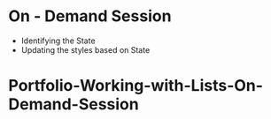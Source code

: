 # On - Demand Session

- Identifying the State
- Updating the styles based on State
# Portfolio-Working-with-Lists-On-Demand-Session
